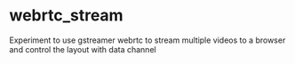 # webrtc_stream
Experiment to use gstreamer webrtc to stream multiple videos to a browser and control the layout with data channel
